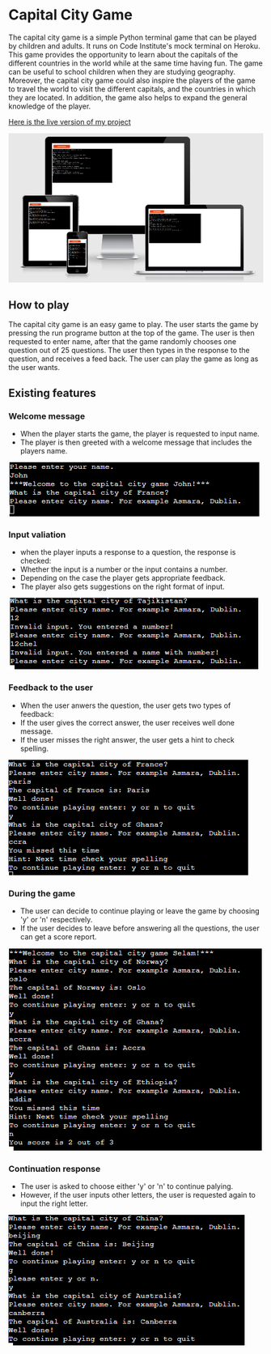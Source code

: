 # Capital City Game

<p>
The capital city game is a simple Python terminal game that can be played by children and adults. It runs on Code Institute's mock terminal on Heroku. This game provides the opportunity to learn about the capitals of the different countries in the world while at the same time having fun. The game can be useful to school children when they are studying geography. Moreover, the capital city game could also inspire the players of the game to travel the world to visit the different capitals, and the countries in which they are located. In addition, the game also helps to expand the general knowledge of the player.
</p>

[Here is the live version of my project](https://capital-city-quiz-game.herokuapp.com/)

![weblook of the game](assets/images/applook.PNG)

## How to play
The capital city game is an easy game to play. The user starts the game by pressing the run programe
button at the top of the game. The user is then requested to enter name, after that the game randomly chooses
one question out of 25 questions. The user then types in the response to the question, and receives a feed back.
The user can play the game as long as the user wants.

## Existing features

### Welcome message
* When the player starts the game, the player is requested to input name.
* The player is then greeted with a welcome message that includes the players name.

![welcome message](assets/images/welcome.PNG)

### Input valiation
* when the player inputs a response to a question, the response is checked:
* Whether the input is a number or the input contains a number.
* Depending on the case the player gets appropriate feedback.
* The player also gets suggestions on the right format of input.

![validation](assets/images/invalidinput.PNG)

### Feedback to the user
* When the user anwers the question, the user gets two types of feedback:
* If the user gives the correct answer, the user receives well done message.
* If the user misses the right answer, the user gets a hint to check spelling.

![check](assets/images/checkanswer.PNG)

### During the game
* The user can decide to continue playing or leave the game by choosing  'y' or 'n' respectively.
* If the user decides to leave before answering all the questions, the user can get a score report.

![middle of game](assets/images/midgame.PNG)

### Continuation response
* The user is asked to choose either 'y' or 'n' to continue palying.
* However, if the user inputs other letters, the user is requested again to input the right letter.

![continuation](assets/images/continuresponse.PNG)




